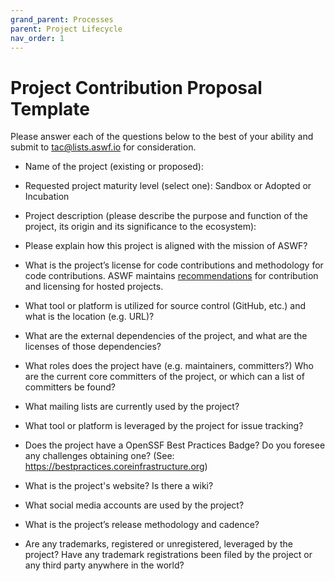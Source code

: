 ```yaml
---
grand_parent: Processes
parent: Project Lifecycle
nav_order: 1
---
```


# Project Contribution Proposal Template

Please answer each of the questions below to the best of your ability and submit to tac@lists.aswf.io for consideration.

* Name of the project (existing or proposed):



* Requested project maturity level (select one):	Sandbox or Adopted or Incubation



* Project description (please describe the purpose and function of the project, its origin and its significance to the ecosystem):



* Please explain how this project is aligned with the mission of ASWF?



* What is the project’s license for code contributions and methodology for code contributions. ASWF maintains [recommendations](contributing.md) for contribution and licensing for hosted projects.



* What tool or platform is utilized for source control (GitHub, etc.) and what is the location (e.g. URL)?



* What are the external dependencies of the project, and what are the licenses of those dependencies?



* What roles does the project have (e.g. maintainers, committers?) Who are the current core committers of the project, or which can a list of committers be found?



* What mailing lists are currently used by the project?



* What tool or platform is leveraged by the project for issue tracking?



* Does the project have a OpenSSF Best Practices Badge? Do you foresee any challenges obtaining one? (See: https://bestpractices.coreinfrastructure.org)



* What is the project's website? Is there a wiki?



* What social media accounts are used by the project?



* What is the project’s release methodology and cadence?



* Are any trademarks, registered or unregistered, leveraged by the project?  Have any trademark registrations been filed by the project or any third party anywhere in the world?

